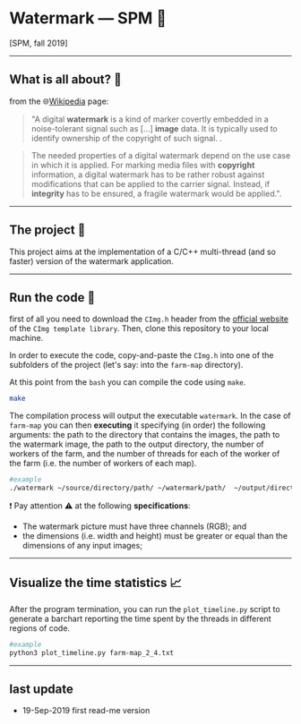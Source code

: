 # Watermark ― SPM :helicopter:
[SPM, fall 2019]

----
## What is all about? :mega:
from the :globe_with_meridians:[Wikipedia](https://en.wikipedia.org/wiki/Digital_watermarking) page:

> "A digital **watermark** is a kind of marker covertly embedded in a noise-tolerant signal such as [...] **image** data. It is typically used to identify ownership of the copyright of such signal. .

>The needed properties of a digital watermark depend on the use case in which it is applied. For marking media files with **copyright** information, a digital watermark has to be rather robust against modifications that can be applied to the carrier signal. Instead, if **integrity** has to be ensured, a fragile watermark would be applied.".

---
## The project :pencil:
This project aims at the implementation of a C/C++ multi-thread (and so faster) version of the watermark application.

---
## Run the code :rocket:

first of all you need to download the `CImg.h` header from the [official website](http://cimg.eu/) of the `CImg template library`. Then, clone this repository to your local machine. 

In order to execute the code, copy-and-paste the `CImg.h` into one of the subfolders of the project (let's say: into the `farm-map` directory).

At this point from the `bash` you can compile the code using  `make`.
```bash
make
```
The compilation process will output the executable `watermark`. In the case of `farm-map` you can then **executing** it specifying (in order) the following arguments: the path to the directory that contains the images, the path to the watermark image, the path to the output directory, the number of workers of the farm, and the number of threads for each of the worker of the farm (i.e. the number of workers of each map).
```bash
#example
./watermark ~/source/directory/path/ ~/watermark/path/  ~/output/directory/path/ 2 4
```

:exclamation: Pay attention :warning: at the following **specifications**:
- The watermark picture must have three channels (RGB); and
- the dimensions (i.e. width and height) must be greater or equal than the dimensions of any input images;

----
## Visualize the time statistics :chart_with_upwards_trend:
After the program termination, you can run the `plot_timeline.py` script to generate a barchart reporting the time spent by the threads in different regions of code.
```bash
#example
python3 plot_timeline.py farm-map_2_4.txt
```

----
## last update
* 19-Sep-2019 first read-me version